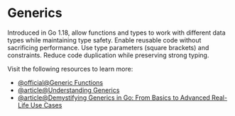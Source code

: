 # Generics

Introduced in Go 1.18, allow functions and types to work with different data types while maintaining type safety. Enable reusable code without sacrificing performance. Use type parameters (square brackets) and constraints. Reduce code duplication while preserving strong typing.

Visit the following resources to learn more:

- [@official@Generic Functions](https://go.dev/doc/tutorial/generics)
- [@article@Understanding Generics](https://blog.logrocket.com/understanding-generics-go-1-18/)
- [@article@Demystifying Generics in Go: From Basics to Advanced Real-Life Use Cases](https://medium.com/@raihanur.rahman.2022/tackling-code-duplication-in-go-how-generics-saved-my-sanity-and-can-save-yours-too-b5ebcf9759cf)
